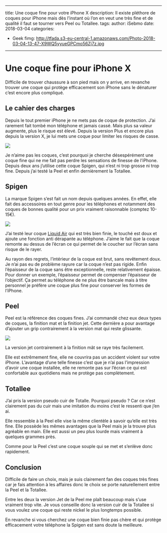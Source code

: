 

---
title: Une coque fine pour votre iPhone X
description: Il existe pléthore de coques pour iPhone mais dès l’instant où l’on en veut une très fine et de qualité il faut se tourner vers Peel ou Totallee. 
tags: 
author: iSebmo
date: 2018-03-04
categories:
  - Geek
fimg: http://tfada.s3-eu-central-1.amazonaws.com/Photo-2018-03-04-13-47-X9WQ5yyueGPCmo56Zj7z.jpg
---

# Une coque fine pour iPhone X

Difficile de trouver chaussure à son pied mais on y arrive, en revanche trouver une coque qui protège efficacement son iPhone sans le dénaturer c’est encore plus compliqué. 

## Le cahier des charges
Depuis le tout premier iPhone je ne mets pas de coque de protection. J’ai rarement fait tombé mon téléphone et jamais cassé. Mais plus sa valeur augmente, plus le risque est élevé. Depuis la version Plus et encore plus depuis la version X, je lui mets une coque pour limiter les risques de casse. 

![](http://tfada.s3-eu-central-1.amazonaws.com/Photo-2018-03-04-13-42-1RiuvrupumVZiCQzVSve.jpg)

Je n’aime pas les coques, c’est pourquoi je cherche désespérément une coque fine qui ne me fait pas perdre les sensations de finesse de l’iPhone. Depuis deux ans j’utilise cette coque Spigen, qui n’est ni trop grosse ni trop fine. Depuis j’ai testé la Peel et enfin dernièrement la Totallee. 

## Spigen
La marque Spigen s’est fait un nom depuis quelques années. En effet, elle fait des accessoires en tout genre pour les téléphones et notamment des coques de bonnes qualité pour un prix vraiment raisonnable (comptez 10-15€). 

![](http://tfada.s3-eu-central-1.amazonaws.com/Photo-2018-03-04-13-46-2XoWDCY1ybOXIISjbfTa.jpg)

J’ai testé leur coque [Liquid Air](http://amzn.to/2Bi8bym) qui est très bien finie, le touché est doux et ajoute une fonction anti dérapante au téléphone. J’aime le fait que la coque remonte au dessus de l’écran ce qui permet de le coucher sur l’écran sans risque de le rayer. 

Au rayon des regrets, l’intérieur de la coque est brut, sans revêtement doux. Je n’ai pas eu de problème rayure car la coque n’est pas rigide. Enfin l’épaisseur de la coque sans être exceptionnelle, reste relativement épaisse. Pour donner un exemple, l’épaisseur permet de compenser l’épaisseur de l’objectif. Ça permet au téléphone de ne plus être bancale mais à titre personnel je préfère une coque plus fine pour conserver les formes de l’iPhone. 

## Peel
Peel est la référence des coques fines. J’ai commandé chez eux deux types de coques, la finition mat et la finition jet. Cette dernière a pour avantage d’ajouter un grip contrairement à la version mat qui reste glissante. 

![](http://tfada.s3-eu-central-1.amazonaws.com/Photo-2018-03-04-13-45-u7PYM9VzQY7ORm8dU8Lr.jpg)

La version jet contrairement à la finition mât se raye très facilement. 

Elle est extrêmement fine, elle ne couvrira pas un accident violent sur votre iPhone. L’avantage d’une telle finesse c’est que je n’ai pas l’impression d’avoir une coque installée, elle ne remonte pas sur l’écran ce qui est confortable aux quotidiens mais ne protège pas complètement. 

## Totallee
J’ai pris la version pseudo cuir de Totalle. Pourquoi pseudo ? Car ce n’est clairement pas du cuir mais une imitation du moins c’est le ressenti que j’en ai. 

Elle ressemble à la Peel elle vise la même clientèle à savoir qu’elle est très fine. Elle possède les mêmes avantages que la Peel mais je la trouve plus agréable en main. Elle est aussi un peu plus lourde mais vraiment à quelques grammes près. 

Comme pour la Peel c’est une coque souple qui se met et s’enlève donc rapidement. 

## Conclusion
Difficile de faire un choix, mais je suis clairement fan des coques très fines car je fais attention à les affaires donc le choix se porte naturellement entre la Peel et la Totallee. 

Entre les deux la version Jet de la Peel me plaît beaucoup mais s’use vraiment trop vite. Je vous conseille donc la version cuir de la Totallee si vous voulez une coque qui reste nickel le plus longtemps possible. 

En revanche si vous cherchez une coque bien finie pas chère et qui protège efficacement votre téléphone la Spigen est sans doute la meilleure. 